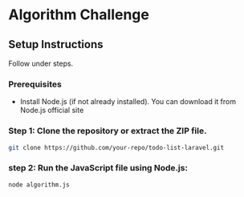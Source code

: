 # Algorithm Challenge

## Setup Instructions

Follow under steps.

### Prerequisites
- Install Node.js (if not already installed). You can download it from Node.js official site

### Step 1: Clone the repository or extract the ZIP file.
```sh
git clone https://github.com/your-repo/todo-list-laravel.git

```

### step 2: Run the JavaScript file using Node.js:
```sh
node algorithm.js
```



